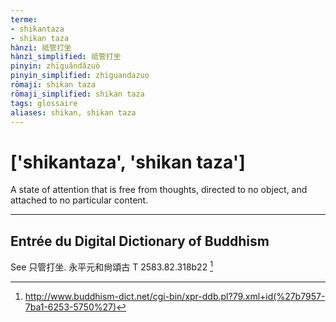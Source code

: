 ```yaml
---
terme:
- shikantaza
- shikan taza
hànzì: 祗管打坐
hànzì_simplified: 祗管打坐
pinyin: zhīguǎndǎzuò
pinyin_simplified: zhiguandazuo
rōmaji: shikan taza
rōmaji_simplified: shikan taza
tags: glossaire
aliases: shikan, shikan taza
---
```


# ['shikantaza', 'shikan taza']
A state of attention that is free from thoughts, directed to no object, and attached to no particular content.

---

## Entrée du Digital Dictionary of Buddhism
See 只管打坐. 永平元和尙頌古 T 2583.82.318b22 [^DDB]

[^DDB]: http://www.buddhism-dict.net/cgi-bin/xpr-ddb.pl?79.xml+id(%27b7957-7ba1-6253-5750%27)